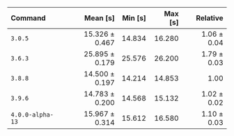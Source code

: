 | Command | Mean [s] | Min [s] | Max [s] | Relative |
|:---|---:|---:|---:|---:|
| `3.0.5` | 15.326 ± 0.467 | 14.834 | 16.280 | 1.06 ± 0.04 |
| `3.6.3` | 25.895 ± 0.179 | 25.576 | 26.200 | 1.79 ± 0.03 |
| `3.8.8` | 14.500 ± 0.197 | 14.214 | 14.853 | 1.00 |
| `3.9.6` | 14.783 ± 0.200 | 14.568 | 15.132 | 1.02 ± 0.02 |
| `4.0.0-alpha-13` | 15.967 ± 0.314 | 15.612 | 16.580 | 1.10 ± 0.03 |
